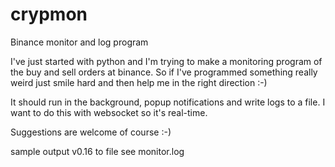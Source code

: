 # crypmon
Binance monitor and log program

I've just started with python and I'm trying to make a monitoring program of the buy and sell orders at binance. 
So if I've programmed something really weird just smile hard and then help me in the right direction :-)


It should run in the background, popup notifications and write logs to a file.
I want to do this with websocket so it's real-time.


Suggestions are welcome of course :-)


sample output v0.16 to file see monitor.log
